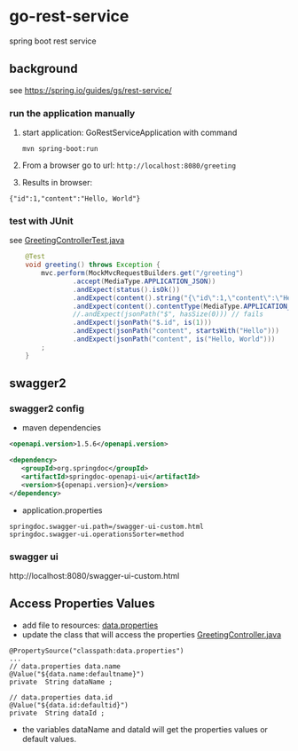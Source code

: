 # go-rest-service
spring boot rest service 

## background
see https://spring.io/guides/gs/rest-service/

### run the application manually
1. start application: GoRestServiceApplication with command
   
   `mvn spring-boot:run`
   
1. From a browser go to url: `http://localhost:8080/greeting`
1. Results in browser: 
```
{"id":1,"content":"Hello, World"}
```

### test with JUnit
see [GreetingControllerTest.java](src/test/java/go/springboot/gorestservice/GreetingControllerTest.java)

```java
    @Test
    void greeting() throws Exception {
        mvc.perform(MockMvcRequestBuilders.get("/greeting")
                .accept(MediaType.APPLICATION_JSON))
                .andExpect(status().isOk())
                .andExpect(content().string("{\"id\":1,\"content\":\"Hello, World\"}")) // ok
                .andExpect(content().contentType(MediaType.APPLICATION_JSON))
                //.andExpect(jsonPath("$", hasSize(0))) // fails
                .andExpect(jsonPath("$.id", is(1)))
                .andExpect(jsonPath("content", startsWith("Hello")))
                .andExpect(jsonPath("content", is("Hello, World")))
        ;
    }
```

## swagger2
### swagger2 config
* maven dependencies

```xml
<openapi.version>1.5.6</openapi.version>

<dependency>
   <groupId>org.springdoc</groupId>
   <artifactId>springdoc-openapi-ui</artifactId>
   <version>${openapi.version}</version>
</dependency>
```

* application.properties

```properties
springdoc.swagger-ui.path=/swagger-ui-custom.html
springdoc.swagger-ui.operationsSorter=method
```

### swagger ui
http://localhost:8080/swagger-ui-custom.html

## Access Properties Values
* add file to resources: [data.properties](src/main/resources/data.properties)
* update the class that will access the properties [GreetingController.java](src/main/java/go/springboot/gorestservice/GreetingController.java)
```properties
@PropertySource("classpath:data.properties")
...
// data.properties data.name
@Value("${data.name:defaultname}")
private  String dataName ;

// data.properties data.id
@Value("${data.id:defaultid}")
private  String dataId ;
```
* the variables dataName and dataId will get the properties values or default values.

